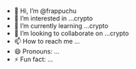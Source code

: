 - 👋 Hi, I’m @frappuchu
- 👀 I’m interested in ...crypto
- 🌱 I’m currently learning ...crypto
- 💞️ I’m looking to collaborate on ...crypto
- 📫 How to reach me ...
- 😄 Pronouns: ...
- ⚡ Fun fact: ...

<!---
frappuchu/frappuchu is a ✨ special ✨ repository because its `README.md` (this file) appears on your GitHub profile.
You can click the Preview link to take a look at your changes.
--->
